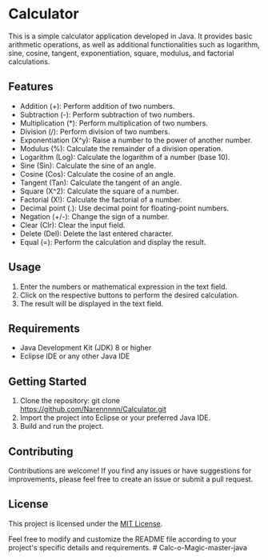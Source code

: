 # Calculator

This is a simple calculator application developed in Java. It provides basic arithmetic operations, as well as additional functionalities such as logarithm, sine, cosine, tangent, exponentiation, square, modulus, and factorial calculations.

## Features

- Addition (+): Perform addition of two numbers.
- Subtraction (-): Perform subtraction of two numbers.
- Multiplication (*): Perform multiplication of two numbers.
- Division (/): Perform division of two numbers.
- Exponentiation (X^y): Raise a number to the power of another number.
- Modulus (%): Calculate the remainder of a division operation.
- Logarithm (Log): Calculate the logarithm of a number (base 10).
- Sine (Sin): Calculate the sine of an angle.
- Cosine (Cos): Calculate the cosine of an angle.
- Tangent (Tan): Calculate the tangent of an angle.
- Square (X^2): Calculate the square of a number.
- Factorial (X!): Calculate the factorial of a number.
- Decimal point (.): Use decimal point for floating-point numbers.
- Negation (+/-): Change the sign of a number.
- Clear (Clr): Clear the input field.
- Delete (Del): Delete the last entered character.
- Equal (=): Perform the calculation and display the result.

## Usage

1. Enter the numbers or mathematical expression in the text field.
2. Click on the respective buttons to perform the desired calculation.
3. The result will be displayed in the text field.

## Requirements

- Java Development Kit (JDK) 8 or higher
- Eclipse IDE or any other Java IDE

## Getting Started

1. Clone the repository:
git clone https://github.com/Narennnnn/Calculator.git
2. Import the project into Eclipse or your preferred Java IDE.
3. Build and run the project.

## Contributing

Contributions are welcome! If you find any issues or have suggestions for improvements, please feel free to create an issue or submit a pull request.

## License

This project is licensed under the [MIT License](LICENSE).

Feel free to modify and customize the README file according to your project's specific details and requirements.
#   C a l c - o - M a g i c - m a s t e r - j a v a  
 